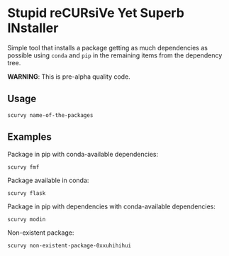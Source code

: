 # Stupid reCURsiVe Yet Superb INstaller

Simple tool that installs a package getting as much
dependencies as possible using `conda` and `pip`
in the remaining items from the dependency tree.

**WARNING**: This is pre-alpha quality code.

## Usage

```
scurvy name-of-the-packages
```

## Examples

Package in pip with conda-available dependencies:

```
scurvy fmf
```

Package available in conda:

```
scurvy flask
```

Package in pip with dependencies with conda-available dependencies:

```
scurvy modin
```

Non-existent package:

```
scurvy non-existent-package-0xxuhihihui
```
